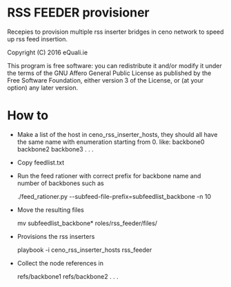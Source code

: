 # RSS FEEDER provisioner

Recepies to provision multiple rss inserter bridges in ceno network to speed up rss feed insertion.

Copyright (C) 2016 eQuali.ie

This program is free software: you can redistribute it and/or modify it under the terms of the GNU Affero General Public License as published by the Free Software Foundation, either version 3 of the License, or (at your option) any later version.

# How to

- Make a list of the host in ceno_rss_inserter_hosts, they should all have the same name with enumeration starting from 0. like:
    backbone0
    backbone2
    backbone3
    .
    .
    .

- Copy feedlist.txt
- Run the feed rationer with correct prefix for backbone name and number of backbones such as

    ./feed_rationer.py --subfeed-file-prefix=subfeedlist_backbone -n 10


- Move the resulting files

    mv subfeedlist_backbone* roles/rss_feeder/files/

- Provisions the rss inserters

    playbook -i ceno_rss_inserter_hosts rss_feeder


- Collect the node references in

     refs/backbone1
     refs/backbone2
     .
     .
     .

